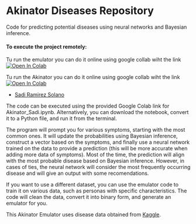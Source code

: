 # Akinator Diseases Repository
Code for predicting potential diseases using neural networks and Bayesian inference.

#### To execute the project remotely:
Tu run the emulator you can do it online using google collab wiht the link
[![Open In Colab](https://colab.research.google.com/assets/colab-badge.svg)](https://colab.research.google.com/drive/1ycnoyPB0a7RiVS1p2Ras9o4CMigV_KSW?usp=sharing)


Tu run the Akinator you can do it online using google collab wiht the link
[![Open In Colab](https://colab.research.google.com/assets/colab-badge.svg)](https://colab.research.google.com/drive/1BT3Zg_hp1K3Cfg407zbyh7G46566hzmg?usp=sharing)


- [Sadi Ramirez Solano](mailto:sadiramirez@estudiantes.fisica.unam.mx)


The code can be executed using the provided Google Colab link for Akinator_Sadi.ipynb. Alternatively, you can download the notebook, convert it to a Python file, and run it from the terminal.

The program will prompt you for various symptoms, starting with the most common ones. It will update the probabilities using Bayesian inference, construct a vector based on the symptoms, and finally use a neural network trained on the data to provide a prediction (this will be more accurate when adding more data of symptoms). Most of the time, the prediction will align with the most probable disease based on Bayesian inference. However, in cases of ties, the neural network will consider the most frequently occurring disease and will give an output with some recomendations.

If you want to use a different dataset, you can use the emulator code to train it on various data, such as personas with specific characteristics. The code will clean the data, convert it into binary form, and generate an emulator for you.

This Akinator Emulator uses disease data obtained from [Kaggle](https://www.kaggle.com/).
